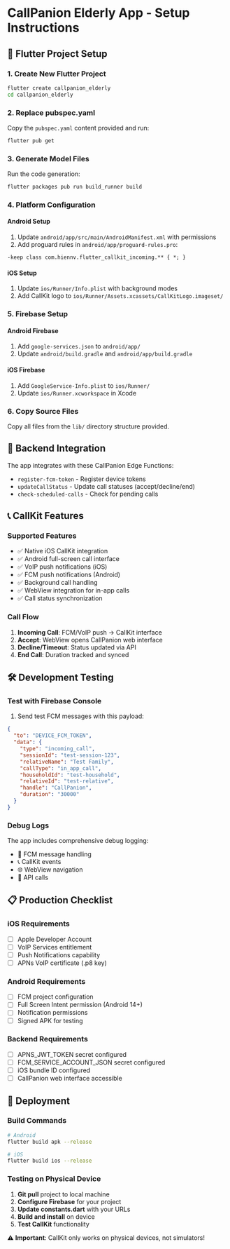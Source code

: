 # CallPanion Elderly App - Setup Instructions

## 📱 Flutter Project Setup

### 1. Create New Flutter Project
```bash
flutter create callpanion_elderly
cd callpanion_elderly
```

### 2. Replace pubspec.yaml
Copy the `pubspec.yaml` content provided and run:
```bash
flutter pub get
```

### 3. Generate Model Files
Run the code generation:
```bash
flutter packages pub run build_runner build
```

### 4. Platform Configuration

#### Android Setup
1. Update `android/app/src/main/AndroidManifest.xml` with permissions
2. Add proguard rules in `android/app/proguard-rules.pro`:
```
-keep class com.hiennv.flutter_callkit_incoming.** { *; }
```

#### iOS Setup
1. Update `ios/Runner/Info.plist` with background modes
2. Add CallKit logo to `ios/Runner/Assets.xcassets/CallKitLogo.imageset/`

### 5. Firebase Setup

#### Android Firebase
1. Add `google-services.json` to `android/app/`
2. Update `android/build.gradle` and `android/app/build.gradle`

#### iOS Firebase  
1. Add `GoogleService-Info.plist` to `ios/Runner/`
2. Update `ios/Runner.xcworkspace` in Xcode

### 6. Copy Source Files
Copy all files from the `lib/` directory structure provided.

## 🔧 Backend Integration

The app integrates with these CallPanion Edge Functions:
- `register-fcm-token` - Register device tokens
- `updateCallStatus` - Update call statuses (accept/decline/end)
- `check-scheduled-calls` - Check for pending calls

## 📞 CallKit Features

### Supported Features
- ✅ Native iOS CallKit integration
- ✅ Android full-screen call interface
- ✅ VoIP push notifications (iOS)
- ✅ FCM push notifications (Android)
- ✅ Background call handling
- ✅ WebView integration for in-app calls
- ✅ Call status synchronization

### Call Flow
1. **Incoming Call**: FCM/VoIP push → CallKit interface
2. **Accept**: WebView opens CallPanion web interface
3. **Decline/Timeout**: Status updated via API
4. **End Call**: Duration tracked and synced

## 🛠 Development Testing

### Test with Firebase Console
1. Send test FCM messages with this payload:
```json
{
  "to": "DEVICE_FCM_TOKEN",
  "data": {
    "type": "incoming_call",
    "sessionId": "test-session-123",
    "relativeName": "Test Family",
    "callType": "in_app_call",
    "householdId": "test-household",
    "relativeId": "test-relative",
    "handle": "CallPanion",
    "duration": "30000"
  }
}
```

### Debug Logs
The app includes comprehensive debug logging:
- 📱 FCM message handling
- 📞 CallKit events  
- 🌐 WebView navigation
- 🔧 API calls

## 📋 Production Checklist

### iOS Requirements
- [ ] Apple Developer Account
- [ ] VoIP Services entitlement
- [ ] Push Notifications capability
- [ ] APNs VoIP certificate (.p8 key)

### Android Requirements  
- [ ] FCM project configuration
- [ ] Full Screen Intent permission (Android 14+)
- [ ] Notification permissions
- [ ] Signed APK for testing

### Backend Requirements
- [ ] APNS_JWT_TOKEN secret configured
- [ ] FCM_SERVICE_ACCOUNT_JSON secret configured  
- [ ] iOS bundle ID configured
- [ ] CallPanion web interface accessible

## 🚀 Deployment

### Build Commands
```bash
# Android
flutter build apk --release

# iOS  
flutter build ios --release
```

### Testing on Physical Device
1. **Git pull** project to local machine
2. **Configure Firebase** for your project
3. **Update constants.dart** with your URLs
4. **Build and install** on device
5. **Test CallKit** functionality

⚠️ **Important**: CallKit only works on physical devices, not simulators!